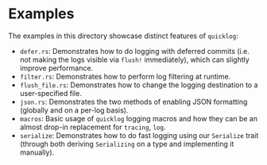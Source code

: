 # Examples

The examples in this directory showcase distinct features of `quicklog`:

- `defer.rs`: Demonstrates how to do logging with deferred commits (i.e. not making the logs visible via `flush!` immediately), which can slightly improve performance.
- `filter.rs`: Demonstrates how to perform log filtering at runtime.
- `flush_file.rs`: Demonstrates how to change the logging destination to a user-specified file.
- `json.rs`: Demonstrates the two methods of enabling JSON formatting (globally and on a per-log basis).
- `macros`: Basic usage of `quicklog` logging macros and how they can be an almost drop-in replacement for `tracing`, `log`.
- `serialize`: Demonstrates how to do fast logging using our `Serialize` trait (through both deriving `Serializing` on a type and implementing it manually).

